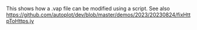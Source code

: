 This shows how a .vap file can be modified using a script.  See also https://github.com/autoplot/dev/blob/master/demos/2023/20230824/fixHttpToHttps.jy
